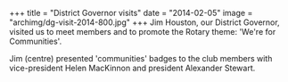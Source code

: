 +++
title = "District Governor visits"
date = "2014-02-05"
image = "archimg/dg-visit-2014-800.jpg"
+++
Jim Houston, our District Governor, visited us to meet members and to promote the Rotary theme: 'We're for Communities'.

Jim (centre) presented 'communities' badges to the club members with vice-president Helen MacKinnon and president Alexander Stewart.